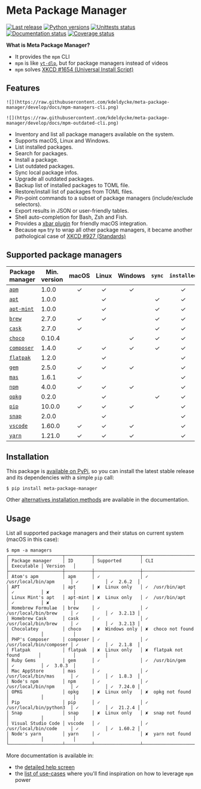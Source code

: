 # Meta Package Manager

[![Last release](https://img.shields.io/pypi/v/meta-package-manager.svg)](https://pypi.python.org/pypi/meta-package-manager)
[![Python versions](https://img.shields.io/pypi/pyversions/meta-package-manager.svg)](https://pypi.python.org/pypi/meta-package-manager)
[![Unittests status](https://github.com/kdeldycke/meta-package-manager/actions/workflows/tests.yaml/badge.svg?branch=develop)](https://github.com/kdeldycke/meta-package-manager/actions/workflows/tests.yaml?query=branch%3Adevelop)
[![Documentation status](https://github.com/kdeldycke/meta-package-manager/actions/workflows/docs.yaml/badge.svg?branch=develop)](https://github.com/kdeldycke/meta-package-manager/actions/workflows/docs.yaml?query=branch%3Adevelop)
[![Coverage status](https://codecov.io/gh/kdeldycke/meta-package-manager/branch/develop/graph/badge.svg)](https://codecov.io/gh/kdeldycke/meta-package-manager/branch/develop)

**What is Meta Package Manager?**

* It provides the `mpm` CLI
* `mpm` is like [`yt-dlp`](https://github.com/yt-dlp/yt-dlp), but for package managers instead of videos
* `mpm` solves [XKCD #1654 (Universal Install Script)](https://xkcd.com/1654/)


## Features

```{sidebar} List managers
![](https://raw.githubusercontent.com/kdeldycke/meta-package-manager/develop/docs/mpm-managers-cli.png)
```

```{sidebar} List outdated packages
![](https://raw.githubusercontent.com/kdeldycke/meta-package-manager/develop/docs/mpm-outdated-cli.png)
```

* Inventory and list all package managers available on the system.
* Supports macOS, Linux and Windows.
* List installed packages.
* Search for packages.
* Install a package.
* List outdated packages.
* Sync local package infos.
* Upgrade all outdated packages.
* Backup list of installed packages to TOML file.
* Restore/install list of packages from TOML files.
* Pin-point commands to a subset of package managers (include/exclude
  selectors).
* Export results in JSON or user-friendly tables.
* Shell auto-completion for Bash, Zsh and Fish.
* Provides a [xbar plugin](https://kdeldycke.github.io/meta-package-manager/xbar.html) for friendly macOS integration.
* Because `mpm` try to wrap all other package managers, it became another pathological case of [XKCD #927 (Standards)](https://xkcd.com/927/)


## Supported package managers

| Package manager | Min. version | macOS | Linux | Windows | `sync` | `installed` | `search` | `install` | `outdated` | `upgrade` | `cleanup`
|---|---|:---:|:---:|:---:|:---:|:---:|:---:|:---:|:---:|:---:|:---:|
|[`apm`](https://atom.io/packages)      |   1.0.0   |     ✓   |   ✓  |   ✓   |        |     ✓  |           ✓              |  ✓     |      ✓     |        ✓ |
|[`apt`](https://wiki.debian.org/Apt)       |   1.0.0   |          |  ✓   |        |  ✓    |    ✓   |          ✓               | ✓      |     ✓      |       ✓      |     ✓ |
|[`apt-mint`](https://github.com/kdeldycke/meta-package-manager/issues/52)  |   1.0.0   |          |  ✓   |        |  ✓    |    ✓   |          ✓               | ✓      |     ✓      |       ✓      |     ✓ |
|[`brew`](https://brew.sh)      |   2.7.0   |     ✓   |   ✓  |        |   ✓   |     ✓  |           ✓              |  ✓     |      ✓     |        ✓      |     ✓ |
|[`cask`](https://caskroom.github.io)      |   2.7.0   |     ✓   |       |        |  ✓    |    ✓   |          ✓               | ✓      |     ✓      |       ✓      |     ✓ |
|[`choco`](https://chocolatey.org)     |   0.10.4  |          |       | ✓     |  ✓    |    ✓   |          ✓               | ✓      |     ✓      |       ✓      |     ✓ |
|[`composer`](https://getcomposer.org)  |   1.4.0   |     ✓   |   ✓  |   ✓   |    ✓  |      ✓ |            ✓             |   ✓    |       ✓    |         ✓      |     ✓ |
|[`flatpak`](https://flatpak.org)   |   1.2.0   |          |  ✓   |        |        |   ✓    |         ✓                |✓       |    ✓       |      ✓      |     ✓ |
|[`gem`](https://rubygems.org)       |   2.5.0   |     ✓   |   ✓  |   ✓   |        |     ✓  |           ✓              |  ✓     |      ✓     |        ✓      |     ✓ |
|[`mas`](https://github.com/argon/mas)       |   1.6.1   |     ✓   |       |        |        |   ✓    |         ✓                |✓       |    ✓       |      ✓|
|[`npm`](https://www.npmjs.com)       |   4.0.0   |     ✓   |   ✓  |   ✓   |        |     ✓  |           ✓              |  ✓     |      ✓     |        ✓|
|[`opkg`](https://git.yoctoproject.org/cgit/cgit.cgi/opkg/)      |   0.2.0   |          |  ✓   |        |  ✓    |    ✓   |          ✓               | ✓      |     ✓      |       ✓|
|[`pip`](https://pypi.org)       |   10.0.0  |     ✓   |   ✓  |   ✓   |        |     ✓  |           [✘*](https://github.com/pypa/pip/issues/5216#issuecomment-744605466) | ✓      |     ✓      |       ✓|
|[`snap`](https://snapcraft.io)      |   2.0.0   |          |  ✓   |        |        |   ✓    |         ✓                |✓       |             |     ✓|
|[`vscode`](https://code.visualstudio.com)    |   1.60.0  |     ✓   |   ✓  |   ✓   |        |     ✓  |           ✓              |  ✓     |             |       ✓|
|[`yarn`](https://yarnpkg.com)      |   1.21.0  |     ✓   |   ✓  |   ✓   |        |     ✓  |           ✓              |  ✓     |      ✓     |        ✓       |     ✓ |


## Installation

This package is [available on PyPi](https://pypi.python.org/pypi/meta-package-manager), so you can install the
latest stable release and its dependencies with a simple `pip` call:

```shell-session
$ pip install meta-package-manager
```

Other [alternatives installation methods](https://kdeldycke.github.io/meta-package-manager/install.html) are available in the documentation.


## Usage

List all supported package managers and their status on current system (macOS in this case):

```shell-session
$ mpm -a managers
┌────────────────────┬──────────┬─────────────────┬────────────────────────────┬────────────┬───────────┐
│ Package manager    │ ID       │ Supported       │ CLI                        │ Executable │ Version   │
├────────────────────┼──────────┼─────────────────┼────────────────────────────┼────────────┼───────────┤
│ Atom's apm         │ apm      │ ✓               │ ✓  /usr/local/bin/apm      │ ✓          │ ✓  2.6.2  │
│ APT                │ apt      │ ✘  Linux only   │ ✓  /usr/bin/apt            │ ✓          │ ✘         │
│ Linux Mint's apt   │ apt-mint │ ✘  Linux only   │ ✓  /usr/bin/apt            │ ✓          │ ✘         │
│ Homebrew Formulae  │ brew     │ ✓               │ ✓  /usr/local/bin/brew     │ ✓          │ ✓  3.2.13 │
│ Homebrew Cask      │ cask     │ ✓               │ ✓  /usr/local/bin/brew     │ ✓          │ ✓  3.2.13 │
│ Chocolatey         │ choco    │ ✘  Windows only │ ✘  choco not found         │            │           │
│ PHP's Composer     │ composer │ ✓               │ ✓  /usr/local/bin/composer │ ✓          │ ✓  2.1.8  │
│ Flatpak            │ flatpak  │ ✘  Linux only   │ ✘  flatpak not found       │            │           │
│ Ruby Gems          │ gem      │ ✓               │ ✓  /usr/bin/gem            │ ✓          │ ✓  3.0.3  │
│ Mac AppStore       │ mas      │ ✓               │ ✓  /usr/local/bin/mas      │ ✓          │ ✓  1.8.3  │
│ Node's npm         │ npm      │ ✓               │ ✓  /usr/local/bin/npm      │ ✓          │ ✓  7.24.0 │
│ OPKG               │ opkg     │ ✘  Linux only   │ ✘  opkg not found          │            │           │
│ Pip                │ pip      │ ✓               │ ✓  /usr/local/bin/python3  │ ✓          │ ✓  21.2.4 │
│ Snap               │ snap     │ ✘  Linux only   │ ✘  snap not found          │            │           │
│ Visual Studio Code │ vscode   │ ✓               │ ✓  /usr/local/bin/code     │ ✓          │ ✓  1.60.2 │
│ Node's yarn        │ yarn     │ ✓               │ ✘  yarn not found          │            │           │
└────────────────────┴──────────┴─────────────────┴────────────────────────────┴────────────┴───────────┘
```

More documentation is available in:
* the [detailed help screen](https://kdeldycke.github.io/meta-package-manager/usage.html)
* the [list of use-cases](https://kdeldycke.github.io/meta-package-manager/usecase.html) where you'll find inspiration on how to leverage `mpm` power
